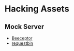 # Hacking Assets

## Mock Server
* [Beeceptor](https://beeceptor.com)
* [requestbin](https://requestbin.com/)

